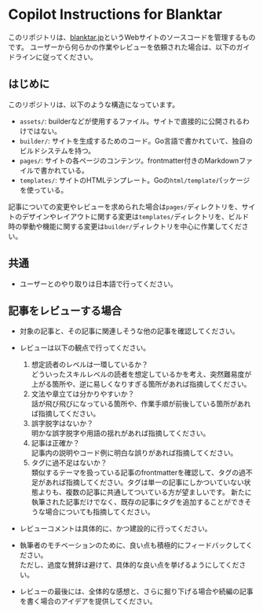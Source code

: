 # Copilot Instructions for Blanktar

このリポジトリは、[blanktar.jp](https://blanktar.jp)というWebサイトのソースコードを管理するものです。
ユーザーから何らかの作業やレビューを依頼された場合は、以下のガイドラインに従ってください。


## はじめに

このリポジトリは、以下のような構造になっています。

- `assets/`: builderなどが使用するファイル。サイトで直接的に公開されるわけではない。
- `builder/`: サイトを生成するためのコード。Go言語で書かれていて、独自のビルドシステムを持つ。
- `pages/`: サイトの各ページのコンテンツ。frontmatter付きのMarkdownファイルで書かれている。
- `templates/`: サイトのHTMLテンプレート。Goの`html/template`パッケージを使っている。

記事についての変更やレビューを求められた場合は`pages/`ディレクトリを、サイトのデザインやレイアウトに関する変更は`templates/`ディレクトリを、ビルド時の挙動や機能に関する変更は`builder/`ディレクトリを中心に作業してください。


## 共通

- ユーザーとのやり取りは日本語で行ってください。


## 記事をレビューする場合

- 対象の記事と、その記事に関連しそうな他の記事を確認してください。

- レビューは以下の観点で行ってください。
  1. 想定読者のレベルは一環しているか？  
     どういったスキルレベルの読者を想定しているかを考え、突然難易度が上がる箇所や、逆に易しくなりすぎる箇所があれば指摘してください。
  2. 文法や章立ては分かりやすいか？  
     話が飛び飛びになっている箇所や、作業手順が前後している箇所があれば指摘してください。
  3. 誤字脱字はないか？  
     明かな誤字脱字や用語の揺れがあれば指摘してください。
  4. 記事は正確か？  
     記事内の説明やコード例に明白な誤りがあれば指摘してください。
  5. タグに過不足はないか？  
     類似するテーマを扱っている記事のfrontmatterを確認して、タグの過不足があれば指摘してください。タグは単一の記事にしかついていない状態よりも、複数の記事に共通してついている方が望ましいです。
     新たに執筆された記事だけでなく、既存の記事にタグを追加することができそうな場合についても指摘してください。

- レビューコメントは具体的に、かつ建設的に行ってください。

- 執筆者のモチベーションのために、良い点も積極的にフィードバックしてください。  
  ただし、過度な賛辞は避けて、具体的な良い点を挙げるようにしてください。

- レビューの最後には、全体的な感想と、さらに掘り下げる場合や続編の記事を書く場合のアイデアを提供してください。

